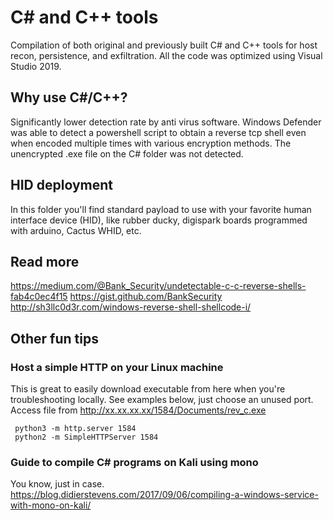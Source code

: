 # C# and C++ tools
Compilation of both original and previously built C# and C++ tools for host recon, persistence, and exfiltration. All the code was optimized using Visual Studio 2019.

## Why use C#/C++?
Significantly lower detection rate by anti virus software. Windows Defender was able to detect a powershell script to obtain a reverse tcp shell even when encoded multiple times with various encryption methods. The unencrypted .exe file on the C# folder was not detected.

## HID deployment
In this folder you'll find standard payload to use with your favorite human interface device (HID), like rubber ducky, digispark boards programmed with arduino, Cactus WHID, etc. 

## Read more
https://medium.com/@Bank_Security/undetectable-c-c-reverse-shells-fab4c0ec4f15
https://gist.github.com/BankSecurity
http://sh3llc0d3r.com/windows-reverse-shell-shellcode-i/


## Other fun tips

### Host a simple HTTP on your Linux machine 
This is great to easily download executable from here when you're troubleshooting locally. See examples below, just choose an unused port. Access file from http://xx.xx.xx.xx/1584/Documents/rev_c.exe
     
     python3 -m http.server 1584
     python2 -m SimpleHTTPServer 1584


### Guide to compile C# programs on Kali using mono
You know, just in case.
https://blog.didierstevens.com/2017/09/06/compiling-a-windows-service-with-mono-on-kali/



